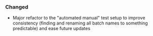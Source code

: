 ### Changed

- Major refactor to the "automated manual" test setup to improve consistency
  (finding and renaming all batch names to something predictable) and ease
  future updates
